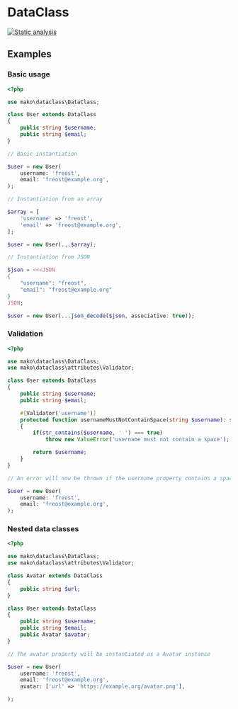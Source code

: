 # DataClass

[![Static analysis](https://github.com/mako-framework/dataclass/actions/workflows/static-analysis.yml/badge.svg)](https://github.com/mako-framework/dataclass/actions/workflows/static-analysis.yml)


## Examples

### Basic usage

```php
<?php

use mako\dataclass\DataClass;

class User extends DataClass
{
	public string $username;
	public string $email;
}

// Basic instantiation

$user = new User(
	username: 'freost',
	email: 'freost@example.org',
);

// Instantiation from an array

$array = [
	'username' => 'freost',
	'email' => 'freost@example.org',
];

$user = new User(...$array);

// Instantiation from JSON

$json = <<<JSON
{
	"username": "freost",
	"email": "freost@example.org"
}
JSON;

$user = new User(...json_decode($json, associative: true));
```

### Validation

```php
<?php

use mako\dataclass\DataClass;
use mako\dataclass\attributes\Validator;

class User extends DataClass
{
	public string $username;
	public string $email;

	#[Validator('username')]
	protected function usernameMustNotContainSpace(string $username): string
	{
		if(str_contains($username, ' ') === true)
			throw new ValueError('username must not contain a space');

		return $username;
	}
}

// An error will now be thrown if the username property contains a space

$user = new User(
	username: 'freost',
	email: 'freost@example.org',
);
```

### Nested data classes

```php
<?php

use mako\dataclass\DataClass;
use mako\dataclass\attributes\Validator;

class Avatar extends DataClass
{
	public string $url;
}

class User extends DataClass
{
	public string $username;
	public string $email;
	public Avatar $avatar;
}

// The avatar property will be instantiated as a Avatar instance

$user = new User(
	username: 'freost',
	email: 'freost@example.org',
	avatar: ['url' => 'https://example.org/avatar.png'],

);
```
